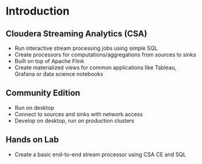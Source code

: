 # Introduction

## Cloudera Streaming Analytics (CSA)

- Run interactive stream processing jobs using simple SQL
- Create processors for computations/aggregations from sources to sinks
- Built on top of Apache Flink
- Create materialized views for common applications like Tableau, Grafana or data science notebooks

## Community Edition
- Run on desktop
- Connect to sources and sinks with network access
- Develop on desktop, run on production clusters

## Hands on Lab
- Create a basic end-to-end stream processor using CSA CE and SQL
